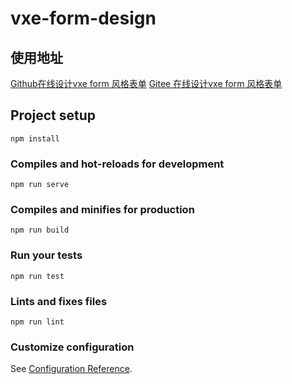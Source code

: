 # vxe-form-design

## 使用地址
[Github在线设计vxe form 风格表单](https://huoshidehua.github.io/vxe-form-design/)
[Gitee 在线设计vxe form 风格表单](https://henxakill.gitee.io/vxe-form-design/)

## Project setup
```
npm install
```

### Compiles and hot-reloads for development
```
npm run serve
```

### Compiles and minifies for production
```
npm run build
```

### Run your tests
```
npm run test
```

### Lints and fixes files
```
npm run lint
```

### Customize configuration
See [Configuration Reference](https://cli.vuejs.org/config/).
